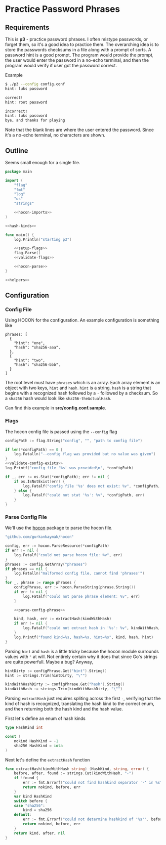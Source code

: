 <style>
/* make the code's class, id, and file path bold */
span.filename {
    font-weight: bold;
}
</style>

# Practice Password Phrases

## Requirements

This is **p3** - practice password phrases.
I often mistype passwords, or forget them, so it's a good idea to practice them.
The overarching idea is to store the passwords checksums in a file along with a prompt of sorts.
A password hint is a good prompt.
The program would provide the prompt, the user would enter the password in a no-echo terminal,
and then the program would verify if user got the password correct.

Example

```bash
$ ./p3 --config config.conf
hint: luks password

correct!
hint: root password

incorrect!
hint: luks password
bye, and thanks for playing
```

Note that the blank lines are where the user entered the password.
Since it's a no-echo terminal, no characters are shown.

## Outline

Seems small enough for a single file.

```{.go #main file=src/main.go}
package main

import (
	"flag"
	"fmt"
	"log"
	"os"
	"strings"

	<<hocon-imports>>
)

<<hash-kinds>>

func main() {
	log.Println("starting p3")

	<<setup-flags>>
	flag.Parse()
	<<validate-flags>>

	<<hocon-parse>>
}

<<helpers>>
```

## Configuration

### Config File

Using HOCON for the configuration.
An example configuration is something like

```{.hocon #config-example file=src/config.conf.sample}
phrases: [
  {
    "hint": "one",
    "hash": "sha256-aaa",
  },
  {
    "hint": "two",
    "hash": "sha256-bbb",
  }
]
```

The root level must have `phrases` which is an array.
Each array element is an object with two keys, `hint` and `hash`.
`hint` is a string.
`hash` is a string that begins with a recognized hash followed by a `-` followed by a checksum.
So a `sha256` hash would look like `sha256-theActualHash`.

Can find this example in **src/config.conf.sample**.

### Flags

The hocon config file is passed using the `--config` flag

```{.go #setup-flags}
configPath := flag.String("config", "", "path to config file")
```

```{.go #validate-flags}
if len(*configPath) == 0 {
	log.Fatalln("--config flag was provided but no value was given")
}
<<validate-config-exists>>
log.Printf("config file '%s' was provided\n", *configPath)
```

```{.go #validate-config-exists}
if _, err := os.Stat(*configPath); err != nil {
	if os.IsNotExist(err) {
		log.Fatalf("config file '%s' does not exist: %v", *configPath, err)
	} else {
		log.Fatalf("could not stat '%s': %v", *configPath, err)
	}
}
```

### Parse Config File

We'll use the [hocon](https://pkg.go.dev/github.com/gurkankaymak/hocon) package to parse the hocon file.

```{.go #hocon-imports}
"github.com/gurkankaymak/hocon"
```

```{.go #hocon-parse}
config, err := hocon.ParseResource(*configPath)
if err != nil {
	log.Fatalf("could not parse hocon file: %v", err)
}
phrases := config.GetArray("phrases")
if phrases == nil {
	log.Fatalln("malformed config file, cannot find 'phrases'")
}
for _, phrase := range phrases {
	configPhrase, err := hocon.ParseString(phrase.String())
	if err != nil {
		log.Fatalf("could not parse phrase element: %v", err)
	}

    <<parse-config-phrase>>

	kind, hash, err := extractHash(kindWithHash)
	if err != nil {
		log.Fatalf("could not extract hash in '%s': %v", kindWithHash, err)
	}
    log.Printf("found kind=%s, hash=%s, hint=%s", kind, hash, hint)
}
```

Parsing `hint` and `hash` is a little tricky because the hocon module surrounds values with `"` at will.
Not entirely certain why it does that since Go's strings are quite powerfull.
Maybe a bug? Anyway,

```{.go #parse-config-phrase}
hintDirty := configPhrase.Get("hint").String()
hint := strings.Trim(hintDirty, "\"")

kindWithHashDirty := configPhrase.Get("hash").String()
kindWithHash := strings.Trim(kindWithHashDirty, "\"")
```

Parsing `extractHash` just requires spliting across the first `-`,
verifying that the kind of hash is recognized,
translating the hash kind to the correct enum,
and then returning both the hash kind and the hash value.

First let's define an enum of hash kinds

```{.go #hash-kinds}
type HashKind int

const (
	nokind HashKind = -1
	sha256 HashKind = iota
)

```

Next let's define the `extractHash` function

```{.go #helpers}
func extractHash(kindWithHash string) (HashKind, string, error) {
	before, after, found := strings.Cut(kindWithHash, "-")
	if !found {
		err := fmt.Errorf("could not find hashkind separator '-' in %s", kindWithHash)
		return nokind, before, err
	}
	var kind HashKind
	switch before {
	case "sha256":
		kind = sha256
	default:
		err := fmt.Errorf("could not determine hashkind of '%s'", before)
		return nokind, before, err
	}
	return kind, after, nil
}

```
